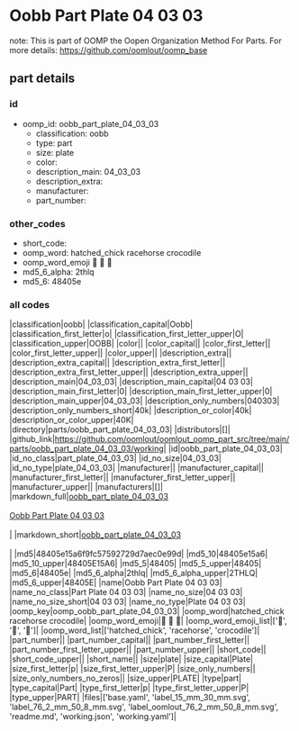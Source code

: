 # Oobb Part Plate 04 03 03  

note: This is part of OOMP the Oopen Organization Method For Parts. For more details: https://github.com/oomlout/oomp_base

##  part details





### id
* oomp_id: oobb_part_plate_04_03_03
  * classification: oobb
  * type: part
  * size: plate
  * color: 
  * description_main: 04_03_03
  * description_extra: 
  * manufacturer: 
  * part_number: 

### other_codes
* short_code: 
* oomp_word: hatched_chick racehorse crocodile
* oomp_word_emoji :hatched_chick: :racehorse: :crocodile:
* md5_6_alpha: 2thlq
* md5_6: 48405e

### all codes 
|classification|oobb|
|classification_capital|Oobb|
|classification_first_letter|o|
|classification_first_letter_upper|O|
|classification_upper|OOBB|
|color||
|color_capital||
|color_first_letter||
|color_first_letter_upper||
|color_upper||
|description_extra||
|description_extra_capital||
|description_extra_first_letter||
|description_extra_first_letter_upper||
|description_extra_upper||
|description_main|04_03_03|
|description_main_capital|04 03 03|
|description_main_first_letter|0|
|description_main_first_letter_upper|0|
|description_main_upper|04_03_03|
|description_only_numbers|040303|
|description_only_numbers_short|40k|
|description_or_color|40k|
|description_or_color_upper|40K|
|directory|parts/oobb_part_plate_04_03_03|
|distributors|[]|
|github_link|https://github.com/oomlout/oomlout_oomp_part_src/tree/main/parts/oobb_part_plate_04_03_03/working|
|id|oobb_part_plate_04_03_03|
|id_no_class|part_plate_04_03_03|
|id_no_size|04_03_03|
|id_no_type|plate_04_03_03|
|manufacturer||
|manufacturer_capital||
|manufacturer_first_letter||
|manufacturer_first_letter_upper||
|manufacturer_upper||
|manufacturers|[]|
|markdown_full|[oobb_part_plate_04_03_03](https://github.com/oomlout/oomlout_oomp_part_src/tree/main/parts/oobb_part_plate_04_03_03/working)<br>[](https://github.com/oomlout/oomlout_oomp_part_src/tree/main/parts/oobb_part_plate_04_03_03/working)<br>[Oobb Part Plate 04 03 03](https://github.com/oomlout/oomlout_oomp_part_src/tree/main/parts/oobb_part_plate_04_03_03/working)<br><br>|
|markdown_short|[oobb_part_plate_04_03_03](https://github.com/oomlout/oomlout_oomp_part_src/tree/main/parts/oobb_part_plate_04_03_03/working)<br><br>|
|md5|48405e15a6f9fc57592729d7aec0e99d|
|md5_10|48405e15a6|
|md5_10_upper|48405E15A6|
|md5_5|48405|
|md5_5_upper|48405|
|md5_6|48405e|
|md5_6_alpha|2thlq|
|md5_6_alpha_upper|2THLQ|
|md5_6_upper|48405E|
|name|Oobb Part Plate 04 03 03|
|name_no_class|Part Plate 04 03 03|
|name_no_size|04 03 03|
|name_no_size_short|04 03 03|
|name_no_type|Plate 04 03 03|
|oomp_key|oomp_oobb_part_plate_04_03_03|
|oomp_word|hatched_chick racehorse crocodile|
|oomp_word_emoji|:hatched_chick: :racehorse: :crocodile:|
|oomp_word_emoji_list|[':hatched_chick:', ':racehorse:', ':crocodile:']|
|oomp_word_list|['hatched_chick', 'racehorse', 'crocodile']|
|part_number||
|part_number_capital||
|part_number_first_letter||
|part_number_first_letter_upper||
|part_number_upper||
|short_code||
|short_code_upper||
|short_name||
|size|plate|
|size_capital|Plate|
|size_first_letter|p|
|size_first_letter_upper|P|
|size_only_numbers||
|size_only_numbers_no_zeros||
|size_upper|PLATE|
|type|part|
|type_capital|Part|
|type_first_letter|p|
|type_first_letter_upper|P|
|type_upper|PART|
|files|['base.yaml', 'label_15_mm_30_mm.svg', 'label_76_2_mm_50_8_mm.svg', 'label_oomlout_76_2_mm_50_8_mm.svg', 'readme.md', 'working.json', 'working.yaml']|
